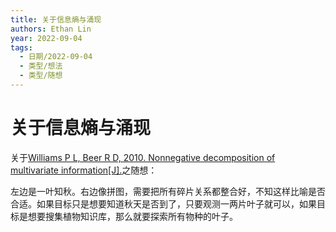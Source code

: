 ```yaml
---
title: 关于信息熵与涌现
authors: Ethan Lin
year: 2022-09-04 
tags:
  - 日期/2022-09-04 
  - 类型/想法 
  - 类型/随想 
---
```



# 关于信息熵与涌现







关于[Williams P L, Beer R D, 2010. Nonnegative decomposition of multivariate information[J].](zotero://select/library/items/RJ6JNRLM)之随想：

左边是一叶知秋。右边像拼图，需要把所有碎片关系都整合好，不知这样比喻是否合适。如果目标只是想要知道秋天是否到了，只要观测一两片叶子就可以，如果目标是想要搜集植物知识库，那么就要探索所有物种的叶子。